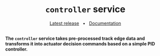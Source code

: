 <h1 align="center"><code>controller</code> service</h1>
<div align="center">
  <a href="https://github.com/VU-ASE/controller/releases/latest">Latest release</a>
  <span>&nbsp;&nbsp;•&nbsp;&nbsp;</span>
  <a href="https://ase.vu.nl/docs/category/controller">Documentation</a>
  <br />
</div>
<br/>

**The `controller` service takes pre-processed track edge data and transforms it into actuator decision commands based on a simple PID controller.**
